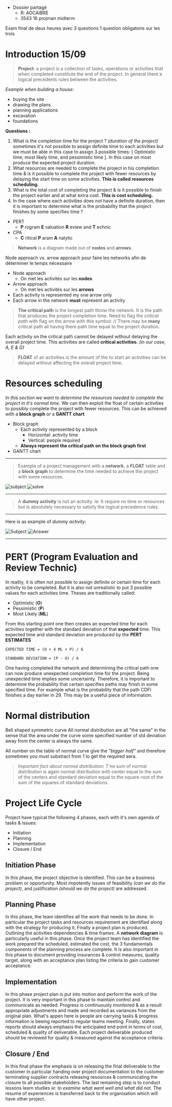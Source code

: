 
* Dossier partagé
	* R: AOCAIBRE
	* 3543 16 projman midterm


Exam final de deux heures avec 3 questions
1 question obligatoire sur les trois


# Introduction 15/09

> __Project__: a project is a collection of tasks, operations or activities that when completed constitute the end of the project. In general there a logical precedents rules between the activities.


_Example when building a house:_ 
* buying the site
* drawing the plans 
* planning applications
* excavation
* foundations

__Questions :__

1. What is the completion time for the project ? _(duration of the project)_  sometimes it's not possible to assign definite time to each activities but we must be able in this case to assign 3 possible times: [ Optimistic time; most likely time, and pessimistic time ]. In this case on most produce the expected project duration.
2. What resources are needed to complete the project in his completion time & is it possible to complete the project with fewer resources by delaying the start time on some activities. __This is called resources scheduling.__
3. What is the total cost of completing the project & is it possible to finish the project earlier and at what extra cost. __This is cost scheduling.__
4. In the case where each activities does not have a definite duration, then it is important to determine what is the probability that the project finishes by some specifies time ?

* PERT
	* __P__ rogram __E__ valuation __R__ eview and __T__ echnic
* CPA
	* __C__ ritical __P__ aram __A__ nalytic

>  __Network__ is a diagram made out of __nodes__ and __arrows__.

Node approach vs. arrow approach pour faire les networks afin de déterminer le temps nécessaire

* Node approach
	* On met les activités sur les __nodes__
* Arrow approach
	* On met les activités sur les __arrows__
* Each activity is represented my one arrow only
* Each arrow in the network __must__ represent an activity

> __The critical path__ is the longest path throw the network. It is the path that produces the project completion time.
> Need to flag the _critical path_ with flag on the arrow with this symbol: //
> There may be __many__ critical path all having there path time equal to the project duration.

Each activity on the critical path cannot be delayed without delaying the overall project time. This activities are called __critical activities__. _(in our case, A, E & G)_

> __FLOAT__ of an activities is the amount of the to start an activities can be delayed without affecting the overall project time.

# Resources scheduling
_In this section we want to determine the resources needed to complete the project in it's normal time._
 We can then exploit the float of certain activities to possibly complete the project with fewer resources. This can be achieved with a __block graph__ or a __GANTT chart__

* Block graph
	* Each activity represented by a block
		* Horizontal: activity time
		* Vertical: people required
	* __Always represent the critical path on the block graph first__
* GANTT chart

------
> Example of a project management with a __network__, a __FLOAT__ table and a __block graph__ to determine the time needed to achieve the project with some resources. 

![subject](http://i.imgur.com/r7uQIKw.jpg)
![solve](http://i.imgur.com/pF35ltV.jpg)

-------


> A __dummy activity__ is not an activity. ie: It require no time or resources but is absolutely necessary to satisfy the logical precedence rules. 



-----


Here is as example of _dummy activity_:

![Subject ](http://i.imgur.com/w4NI9HD.jpg)
![Answer](http://i.imgur.com/JpP16JQ.jpg)


----------



# PERT (Program Evaluation and Review Technic)

In reality, it is often not possible to assign definite or certain time for each activity to be completed. But it is also not unrealistic to put 3 possible values for each activities time. 
Theses are traditionally called: 

* Optimistic (__O__)
* Pessimistic (__P__)
* Most Likely (__ML__)

From this starting point one then creates an expected time for each activities together with the standard deviation of that __expected__ time.
This expected time and standard deviation are produced by the __PERT ESTIMATES__

`EXPECTED TIME = (O + 4 ML + P) / 6` 

`STANDARD DEVIATION = (P - O) / 6`


One having completed the network and determining the critical path one can now produce unexpected completion time for the project. Being unexpected time implies some uncertainty. Therefore, it is important to determine the probability that certain specifies paths may finish in some specified time.
For example what is the probability that the path CDFI finishes a day earlier in 29. This may be a useful piece of information.


# Normal distribution

Bell shaped symmetric curve
All normal distribution are all "the same" in the sense that the area under the curve some specified number of std deviation away from the center is always the same.

All number on the table of normal curve give the _"bigger half"_ and therefore sometimes you must substract from 1 to get the required aera.

> _Important fact about normal distribution_: 
> T he sum of normal distribution is again normal distribution with center equal to the sum of the centers and standard deviation equal to the square-root of the sum of the squares of standard deviations.



# Project Life Cycle

Project have typical the following 4 phases, each with it's own agenda of tasks & issues: 
* Initiation
* Planning
* Implementation
* Closure / End

## Initiation Phase

In this phase, the project objective is identified. This can be a business problem or opportunity. Most impotently issues of feasibility _(can we do the project)_, and justification _(should we do the project)_ are addressed. 

## Planning Phase

In this phase, the team identifies all the work that needs to be done. In particular the project tasks and resources requirement are identified along with the strategy for producing it. Finally a project plan is produced. Outlining the activities dependencies & time frames. A __network diagram__ is particularly useful in this phase. Once the project team has identified the work prepared the scheduled, estimated the cost, the 3 fundamentals components of the planning process are complete. It is also important in this phase to document providing insurances & control measures, quality target, along with an acceptance plan listing the criteria to gain customer acceptance.

## Implementation

In this phase project plan is put into motion and perform the work of the project.
It is very important in this phase to maintain control and communicate as needed. Progress is continuously monitored & as a result appropriate adjustments and made and recorded as variances from the original plan.
What's appen here is people are carrying tasks & progress information is beeing reported to regular teams meeting.
Finally, states reports should always emphasis the anticipated end point in terms of cost, scheduled & quality of deliverable. Each project deliverable produced should be reviewed for quality & measured against the acceptance criteria.

## Closure / End

In this final phase the emphasis is on releasing the final  deliverable to the customer in particular handing over project documentation to the customer terminating supplier contracts releasing resources & communicating the closure to all possible stakeholders.
The last remaining step is to conduct lessons learn studies _ie: to examine what went well and what did not_.
The resume of experiences is transferred back to the organisation which will have other project.
